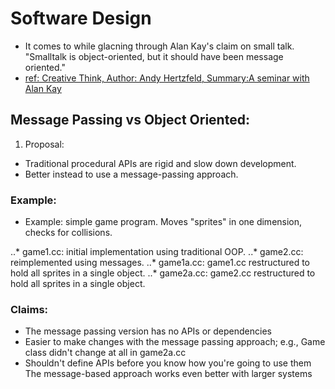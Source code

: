 # Software Design
* It comes to while glacning through Alan Kay's claim on small talk.
"Smalltalk is object-oriented, but it should have been message oriented."
* [ref: Creative Think, Author:	Andy Hertzfeld, Summary:A seminar with Alan Kay](https://www.folklore.org/StoryView.py?project=Macintosh&story=Creative_Think.txt)
## Message Passing vs Object Oriented:
1. Proposal:
* Traditional procedural APIs are rigid and slow down development.
* Better instead to use a message-passing approach.

### Example:
* Example: simple game program. Moves "sprites" in one dimension, checks for collisions.

..* game1.cc: initial implementation using traditional OOP.
..* game2.cc: reimplemented using messages.
..* game1a.cc: game1.cc restructured to hold all sprites in a single object.
 ..* game2a.cc: game2.cc restructured to hold all sprites in a single object.

### Claims:
* The message passing version has no APIs or dependencies
* Easier to make changes with the message passing approach; 
e.g., Game class didn't change at all in game2a.cc
* Shouldn't define APIs before you know how you're going to use them
The message-based approach works even better with larger systems

